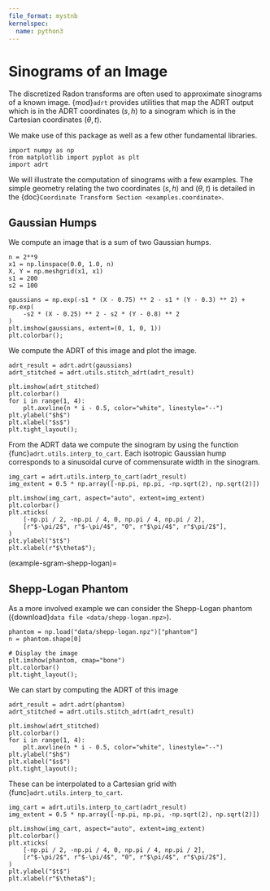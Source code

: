 ```yaml
---
file_format: mystnb
kernelspec:
  name: python3
---
```


# Sinograms of an Image

The discretized Radon transforms are often used to approximate sinograms of a
known image. {mod}`adrt` provides utilities that map the ADRT output which is
in the ADRT coordinates $(s, h)$ to a sinogram which is in the Cartesian
coordinates $(\theta, t)$.

We make use of this package as well as a few other fundamental
libraries.

```{code-cell} ipython3
import numpy as np
from matplotlib import pyplot as plt
import adrt
```

We will illustrate the computation of sinograms with a few examples.
The simple geometry relating the two coordinates $(s, h)$ and
$(\theta, t)$ is detailed in the {doc}`Coordinate Transform
Section <examples.coordinate>`.

## Gaussian Humps

We compute an image that is a sum of two Gaussian humps.

```{code-cell} ipython3
n = 2**9
x1 = np.linspace(0.0, 1.0, n)
X, Y = np.meshgrid(x1, x1)
s1 = 200
s2 = 100

gaussians = np.exp(-s1 * (X - 0.75) ** 2 - s1 * (Y - 0.3) ** 2) + np.exp(
    -s2 * (X - 0.25) ** 2 - s2 * (Y - 0.8) ** 2
)
plt.imshow(gaussians, extent=(0, 1, 0, 1))
plt.colorbar();
```

We compute the ADRT of this image and plot the image.

```{code-cell} ipython3
adrt_result = adrt.adrt(gaussians)
adrt_stitched = adrt.utils.stitch_adrt(adrt_result)

plt.imshow(adrt_stitched)
plt.colorbar()
for i in range(1, 4):
    plt.axvline(n * i - 0.5, color="white", linestyle="--")
plt.ylabel("$h$")
plt.xlabel("$s$")
plt.tight_layout();
```

From the ADRT data we compute the sinogram by using the function
{func}`adrt.utils.interp_to_cart`. Each isotropic Gaussian hump corresponds to
a sinusoidal curve of commensurate width in the sinogram.

```{code-cell} ipython3
img_cart = adrt.utils.interp_to_cart(adrt_result)
img_extent = 0.5 * np.array([-np.pi, np.pi, -np.sqrt(2), np.sqrt(2)])

plt.imshow(img_cart, aspect="auto", extent=img_extent)
plt.colorbar()
plt.xticks(
    [-np.pi / 2, -np.pi / 4, 0, np.pi / 4, np.pi / 2],
    [r"$-\pi/2$", r"$-\pi/4$", "0", r"$\pi/4$", r"$\pi/2$"],
)
plt.ylabel("$t$")
plt.xlabel(r"$\theta$");
```

(example-sgram-shepp-logan)=
## Shepp-Logan Phantom

As a more involved example we can consider the Shepp-Logan phantom
({download}`data file <data/shepp-logan.npz>`).

```{code-cell} ipython3
phantom = np.load("data/shepp-logan.npz")["phantom"]
n = phantom.shape[0]

# Display the image
plt.imshow(phantom, cmap="bone")
plt.colorbar()
plt.tight_layout();
```

We can start by computing the ADRT of this image

```{code-cell} ipython3
adrt_result = adrt.adrt(phantom)
adrt_stitched = adrt.utils.stitch_adrt(adrt_result)

plt.imshow(adrt_stitched)
plt.colorbar()
for i in range(1, 4):
    plt.axvline(n * i - 0.5, color="white", linestyle="--")
plt.ylabel("$h$")
plt.xlabel("$s$")
plt.tight_layout();
```

These can be interpolated to a Cartesian grid with
{func}`adrt.utils.interp_to_cart`.

```{code-cell} ipython3
img_cart = adrt.utils.interp_to_cart(adrt_result)
img_extent = 0.5 * np.array([-np.pi, np.pi, -np.sqrt(2), np.sqrt(2)])

plt.imshow(img_cart, aspect="auto", extent=img_extent)
plt.colorbar()
plt.xticks(
    [-np.pi / 2, -np.pi / 4, 0, np.pi / 4, np.pi / 2],
    [r"$-\pi/2$", r"$-\pi/4$", "0", r"$\pi/4$", r"$\pi/2$"],
)
plt.ylabel("$t$")
plt.xlabel(r"$\theta$");
```
